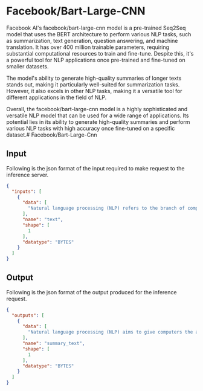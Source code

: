 # Facebook/Bart-Large-CNN

Facebook AI's facebook/bart-large-cnn model is a pre-trained Seq2Seq model that uses the BERT architecture to perform various NLP tasks, such as summarization, text generation, question answering, and machine translation. It has over 400 million trainable parameters, requiring substantial computational resources to train and fine-tune. Despite this, it's a powerful tool for NLP applications once pre-trained and fine-tuned on smaller datasets.

The model's ability to generate high-quality summaries of longer texts stands out, making it particularly well-suited for summarization tasks. However, it also excels in other NLP tasks, making it a versatile tool for different applications in the field of NLP.

Overall, the facebook/bart-large-cnn model is a highly sophisticated and versatile NLP model that can be used for a wide range of applications. Its potential lies in its ability to generate high-quality summaries and perform various NLP tasks with high accuracy once fine-tuned on a specific dataset.# Facebook/Bart-Large-Cnn

## Input
Following is the json format of the input required to make request to the inference server.
```json
{
  "inputs": [
    {
      "data": [
        "Natural language processing (NLP) refers to the branch of computer science—and more specifically, the branch of artificial intelligence or AI—concerned with giving computers the ability to understand text and spoken words in much the same way human beings can. NLP combines computational linguistics—rule-based modeling of human language—with statistical, machine learning, and deep learning models. Together, these technologies enable computers to process human language in the form of text or voice data and to ‘understand’ its full meaning, complete with the speaker or writer’s intent and sentiment."
      ],
      "name": "text",
      "shape": [
        1
      ],
      "datatype": "BYTES"
    }
  ]
}
```

## Output
Following is the json format of the output produced for the inference request.
```json
{
  "outputs": [
    {
      "data": [
        "Natural language processing (NLP) aims to give computers the ability to understand text and spoken words. NLP combines computational linguistics with statistical, machine learning, and deep learning models. Together, these technologies enable computers to process human language in the form of text or voice data and to ‘understand’ its full meaning."
      ],
      "name": "summary_text",
      "shape": [
        1
      ],
      "datatype": "BYTES"
    }
  ]
}
```
